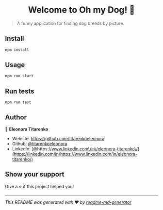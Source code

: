 <h1 align="center">Welcome to  Oh my Dog! 👋</h1>
<p>
</p>

> A funny application for finding dog breeds by picture.

## Install

```sh
npm install
```

## Usage

```sh
npm run start
```

## Run tests

```sh
npm run test
```

## Author

👤 **Eleonora Titarenko**

- Website: https://github.com/titarenkoeleonora
- Github: [@titarenkoeleonora](https://github.com/titarenkoeleonora)
- LinkedIn:
  [@https:\/\/www.linkedin.com\/in\/eleonora-titarenko\/](https://linkedin.com/in/https://www.linkedin.com/in/eleonora-titarenko/)

## Show your support

Give a ⭐️ if this project helped you!

---

_This README was generated with ❤️ by
[readme-md-generator](https://github.com/kefranabg/readme-md-generator)_
